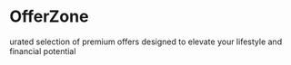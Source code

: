 # OfferZone
urated selection of premium offers designed to elevate your lifestyle and financial potential
